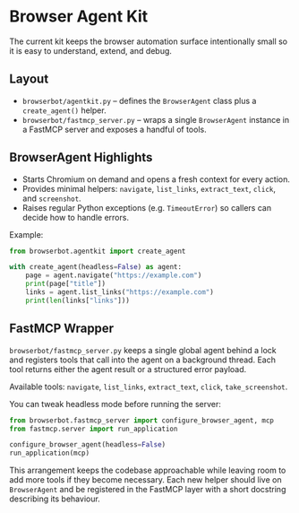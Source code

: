 # Browser Agent Kit

The current kit keeps the browser automation surface intentionally small so it is easy to understand, extend, and debug.

## Layout
- `browserbot/agentkit.py` – defines the `BrowserAgent` class plus a `create_agent()` helper.
- `browserbot/fastmcp_server.py` – wraps a single `BrowserAgent` instance in a FastMCP server and exposes a handful of tools.

## BrowserAgent Highlights
- Starts Chromium on demand and opens a fresh context for every action.
- Provides minimal helpers: `navigate`, `list_links`, `extract_text`, `click`, and `screenshot`.
- Raises regular Python exceptions (e.g. `TimeoutError`) so callers can decide how to handle errors.

Example:

```python
from browserbot.agentkit import create_agent

with create_agent(headless=False) as agent:
    page = agent.navigate("https://example.com")
    print(page["title"])
    links = agent.list_links("https://example.com")
    print(len(links["links"]))
```

## FastMCP Wrapper

`browserbot/fastmcp_server.py` keeps a single global agent behind a lock and registers tools that call into the agent on a background thread. Each tool returns either the agent result or a structured error payload.

Available tools: `navigate`, `list_links`, `extract_text`, `click`, `take_screenshot`.

You can tweak headless mode before running the server:

```python
from browserbot.fastmcp_server import configure_browser_agent, mcp
from fastmcp.server import run_application

configure_browser_agent(headless=False)
run_application(mcp)
```

This arrangement keeps the codebase approachable while leaving room to add more tools if they become necessary. Each new helper should live on `BrowserAgent` and be registered in the FastMCP layer with a short docstring describing its behaviour.
